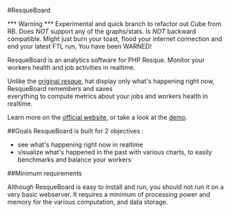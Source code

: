 #ResqueBoard

  *** Warning ***
  Experimental and quick branch to refactor out Cube from RB.
  Does *NOT* support any of the graphs/stats. Is *NOT* backward compatible.
  Might just burn your toast, flood your internet connection and end your latest FTL run,
  You have been WARNED!

ResqueBoard is an analytics software for PHP Resque. Monitor your workers health
and job activities in realtime.

Unlike the [original resque](https://github.com/defunkt/resque/#the-front-end), 
hat display only what's happening right now, ResqueBoard remembers and saves  
everything to compute metrics about your jobs and workers health in realtime.

Learn more on the [official website](http://resqueboard.kamisama.me), or take
a look at the [demo](http://resque.kamisama.me/).

##Goals
ResqueBoard is built for 2 objectives :

* see what's happening right now in realtime
* visualize what's happened in the past with various charts, to easily benchmarks
and balance your workers

##Minimum requirements

Although ResqueBoard is easy to install and run, you should not run it on a very 
basic webserver. It requires a minimum of processing power and memory for the 
various computation, and data storage.
